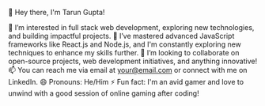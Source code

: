👋 Hey there, I'm Tarun Gupta!

👀 I’m interested in full stack web development, exploring new technologies, and building impactful projects.
🌱 I’ve mastered advanced JavaScript frameworks like React.js and Node.js, and I'm constantly exploring new techniques to enhance my skills further.
💞️ I’m looking to collaborate on open-source projects, web development initiatives, and anything innovative!
📫 You can reach me via email at your@email.com or connect with me on LinkedIn.
😄 Pronouns: He/Him
⚡ Fun fact: I'm an avid gamer and love to unwind with a good session of online gaming after coding!
